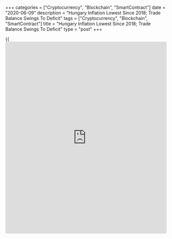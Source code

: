 +++
categories = ["Cryptocurrency", "Blockchain", "SmartContract"]
date = "2020-06-09"
description = "Hungary Inflation Lowest Since 2018; Trade Balance Swings To Deficit"
tags = ["Cryptocurrency", "Blockchain", "SmartContract"]
title = "Hungary Inflation Lowest Since 2018; Trade Balance Swings To Deficit"
type = "post"
+++

{{<iframe id="large-banner" src="https://www.bounty.group/#slide=27.0" width="100%" height="600" scrolling="no" style="border: 0px solid rgb(216, 221, 230); border-radius: 3px;">}}

Hungary's consumer price inflation eased to the lowest level in more
than two years in May, data from the Hungarian Central Statistical
Office showed on Tuesday.

Another report from the statistical office showed that the trade balance
swung to a deficit in April due to a notable fall in exports.

The consumer price index rose 2.2 percent year-on-year in May, after a
2.4 percent increase in April. Economists expected the rate to remain at
2.4 percent.

The latest inflation was the lowest since March 2018, when it was 2.0
percent.

Price increases were measured for food as well as alcoholic beverages
and tobacco. The deceleration was mostly due to a more moderate rise in
services prices compared to last year, the agency said.

Price for food grew 8.4 percent annually in May. Prices of alcoholic
beverages and tobacco, and services rose by 6.7 percent and 2.6 percent,
respectively.

On a month-on-month basis, consumer prices increased 0.4 percent in May,
after a 0.6 percent fall in the prior month.

Core consumer prices rose 4.0 percent annually in May and increased 0.1
percent from the previous month.

The EU measure of harmonized index of consumer prices, or HICP, rose 2.2
percent annually and gained 0.4 percent from the prior month.

The trade balance registered a deficit of EUR 611 million in April
versus a EUR 229 million surplus last year.

A decline was observed in both directions of external trade in goods
compared to last year due to the impact of [coronavirus][1] epidemic,
the agency said.

Exports fell 37.1 percent year-on-year in April, following a 7.5 percent
decrease in March.

Imports decreased 28.4 percent annually in April, following a 4.2
percent fall in the preceding month.

For comments and feedback [contact](https://www.playgroundfx.com/contact/): editorial@rtt[news](https://www.letsplayfx.com/blog/forex-news-website/).com

[Economic News][2]

 **What parts of the world are seeing the best (and worst) economic
performances lately? Click[here][3] to check out our [Econ Scorecard][3]
and find out! See up-to-the-moment [ranking](https://www.playgroundfx.com/blog/crypto-exchange-ranking/)s for the best and worst
performers in [GDP][4], [unemployment rate][5], [inflation][6] and much
more.**

   1. www.rtt[news](https://www.letsplayfx.com/blog/forex-news-website/).com/list/coronavirus.aspx
   2. www.rtt[news](https://www.letsplayfx.com/blog/forex-news-website/).com/Content/EconomicNews.aspx
   3. www.rtt[news](https://www.letsplayfx.com/blog/forex-news-website/).com/economic-scorecard/world-rank/unemployment-rate/highest-performance.aspx
   4. www.rtt[news](https://www.letsplayfx.com/blog/forex-news-website/).com/economic-scorecard/world-rank/GDP/highest-performance.aspx
   5. www.rtt[news](https://www.letsplayfx.com/blog/forex-news-website/).com/economic-scorecard/world-rank/unemployment-rate/lowest-performance.aspx
   6. www.rtt[news](https://www.letsplayfx.com/blog/forex-news-website/).com/economic-scorecard/world-rank/CPI/highest-performance.aspx